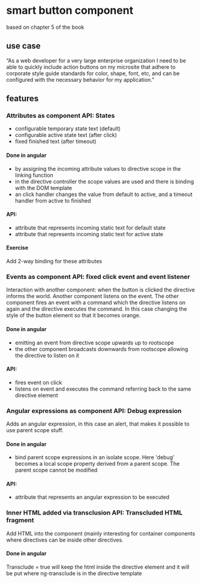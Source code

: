 # smart button component

based on chapter 5 of the book

## use case

“As a web developer for a very large enterprise organization I need to be able to quickly include action buttons on my microsite that adhere to corporate style guide standards for color, shape, font, etc, and can be configured with the necessary behavior for my application.”

## features




### Attributes as component API: States
- configurable temporary state text (default)
- configurable active state text (after click)
- fixed finished text (after timeout)

#### Done in angular
- by assigning the incoming attribute values to directive scope in the linking function
- in the directive controller the scope values are used and there is binding with the DOM template
- an click handler changes the value from default to active, and a timeout handler from active to finished

#### API:
- attribute that represents incoming static text for default state
- attribute that represents incoming static text for active state

#### Exercise

Add 2-way binding for these attributes




### Events as component API: fixed click event and event listener

Interaction with another component: when the button is clicked the directive informs the world. Another component listens on the event. The other component fires an event with a command which the directive listens on again and the directive executes the command. In this case changing the style of the button element so that it becomes orange.

#### Done in angular
- emitting an event from directive scope upwards up to rootscope
- the other component broadcasts downwards from rootscope allowing the directive to listen on it

#### API:
- fires event on click
- listens on event and executes the command referring back to the same directive element





### Angular expressions as component API: Debug expression
Adds an angular expression, in this case an alert, that makes it possible to use parent scope stuff.

#### Done in angular
- bind parent scope expressions in an isolate scope. Here 'debug' becomes a local scope property derived from a parent scope. The parent scope cannot be modified

#### API:
- attribute that represents an angular expression to be executed





### Inner HTML added via transclusion API: Transcluded HTML fragment
Add HTML into the component (mainly interesting for container components where directives can be inside other directives.

#### Done in angular
Transclude = true will keep the html inside the directive element and it will be put where ng-transclude is in the directive template

